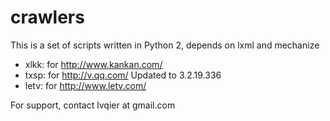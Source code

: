 crawlers
========

 This is a set of scripts written in Python 2, depends on lxml and mechanize

 * xlkk: for http://www.kankan.com/
 * txsp: for http://v.qq.com/           Updated to 3.2.19.336
 * letv: for http://www.letv.com/

 For support, contact lvqier at gmail.com
